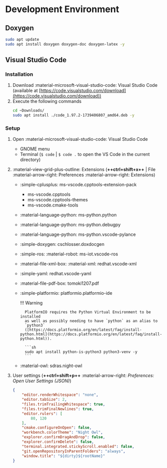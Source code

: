 # Development Environment

## Doxygen

```sh
sudo apt update
sudo apt install doxygen doxygen-doc doxygen-latex -y
```

## Visual Studio Code

### Installation

1. Download :material-microsoft-visual-studio-code: Visual Studio Code
   (available at
   [https://code.visualstudio.com/download](https://code.visualstudio.com/download))
2. Execute the following commands
    ```sh
    cd ~Downloads/
    sudo apt install ./code_1.97.2-1739406807_amd64.deb -y
    ```

### Setup

1. Open :material-microsoft-visual-studio-code: Visual Studio Code
    - GNOME menu
    - Terminal (`$ code` | `$ code .` to open the VS Code in the current
      directory)
2. :material-view-grid-plus-outline: Extensions
   (**++ctrl+shift+x++** | File :material-arrow-right: Preferences
   :material-arrow-right: Extensions)
    - :simple-cplusplus: ms-vscode.cpptools-extension-pack
        - ms-vscode.cpptools
        - ms-vscode.cpptools-themes
        - ms-vscode.cmake-tools
    - :material-language-python: ms-python.python
    - :material-language-python: ms-python.debugpy
    - :material-language-python: ms-python.vscode-pylance
    - :simple-doxygen: cschlosser.doxdocgen
    - :simple-ros: :material-robot: ms-iot.vscode-ros
    - :material-file-xml-box: :material-xml: redhat.vscode-xml
    - :simple-yaml: redhat.vscode-yaml
    - :material-file-pdf-box: tomoki1207.pdf
    - :simple-platformio: platformio.platformio-ide

        !!! Warning

            PlatformIO requires the Python Virtual Environment to be installed
            as well as possibly needing to have `python` as an alias to
            `python3`
            ([https://docs.platformio.org/en/latest/faq/install-python.html](https://docs.platformio.org/en/latest/faq/install-python.html)).

            ```sh
            sudo apt install python-is-python3 python3-venv -y
            ```

    - :material-owl: sdras.night-owl

3. User settings (**++ctrl+shift+p++** :material-arrow-right:
   _Preferences: Open User Settings (JSON)_)
    ```json title="settings.json"
    {
        "editor.renderWhitespace": "none",
        "editor.tabSize": 2,
        "files.trimTrailingWhitespace": true,
        "files.trimFinalNewlines": true,
        "editor.rulers": [
            80, 120
        ],
        "cmake.configureOnOpen": false,
        "workbench.colorTheme": "Night Owl",
        "explorer.confirmDragAndDrop": false,
        "explorer.confirmDelete": false,
        "terminal.integrated.stickyScroll.enabled": false,
        "git.openRepositoryInParentFolders": "always",
        "window.title": "${dirty}${rootName}"
    }
    ```
